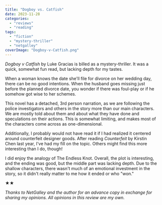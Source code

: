 ```yaml
---
title: "Dogboy vs. Catfish"
date: 2023-11-28
categories: 
  - "reviews"
  - "reading"
tags: 
  - "fiction"
  - "mystery-thriller"
  - "netgalley"
coverImage: "Dogboy-v-Catfish.png"
---
```


_Dogboy v Catfish_ by Luke Gracias is billed as a mystery-thriller. It was a quick, somewhat fun read, but lacking depth for my tastes.

When a woman knows the date she'll file for divorce on her wedding day, there can be no good intentions. When the husband goes missing just before the planned divorce date, you wonder if there was foul-play or if he somehow got wise to her schemes.

This novel has a detached, 3rd person narration, as we are following the police investigators and others in the story more than our main characters. We are mostly told about them and about what they have done and speculations on their actions. This is somewhat limiting, and makes most of the characters come across as one-dimensional.

Additionally, I probably would not have read it if I had realized it centered around counterfeit designer goods. After reading _Counterfeit_ by Kirstin Chen last year, I've had my fill on the topic. Others might find this more interesting than I do, though!

I did enjoy the analogy of The Endless Knot. Overall, the plot is interesting, and the ending was good, but the middle part was lacking depth. Due to the shallow characters, there wasn't much of an emotional investment in the story, so it didn't really matter to me how it ended or who "won."

★★

_Thanks to NetGalley and the author for an advance copy in exchange for sharing my opinions. All opinions in this review are my own._
